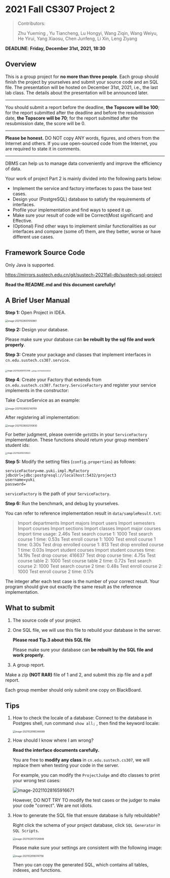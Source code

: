 # 2021 Fall CS307 Project 2

> Contributors:
>
> Zhu Yueming , Yu Tiancheng, Lu Hongyi, Wang Ziqin, Wang Weiyu, He Yirui, Yang Xiaosu, Chen Junfeng, Li Xin, Leng Ziyang



**DEADLINE**: **Friday, December 31st, 2021, 18:30**



## Overview

This is a group project for **no more than three people**. Each group should finish the project by yourselves and submit your source code and an SQL file. The presentation will be hosted on December 31st, 2021, i.e., the last lab class. The details about the presentation will be announced later.

---

You should submit a report before the deadline, **the Topscore will be 100**; for the report submitted after the deadline and before the resubmission date, **the Topscore will be 70**; for the report submitted after the resubmission date, the score will be 0.

---

**Please be honest.** DO NOT copy ANY words, figures, and others from the Internet and others. If you use open-sourced code from the Internet, you are required to state it in comments.

---

DBMS can help us to manage data conveniently and improve the efficiency of data. 

Your work of project Part 2 is mainly divided into the following parts below: 

- Implement the service and factory interfaces to pass the base test cases. 
- Design your (PostgreSQL) database to satisfy the requirements of interfaces. 
- Profile your implementation and find ways to speed it up. 
- Make sure your result of code will be Correct(Most significant) and Effective.
- (Optional) Find other ways to implement similar functionalities as our interfaces and compare (some of) them, are they better, worse or have different use cases. 



## Framework Source Code

Only Java is supported.

https://mirrors.sustech.edu.cn/git/sustech-2021fall-db/sustech-sql-project

**Read the README.md and this document carefully!**



## A Brief User Manual

**Step 1:** Open Project in IDEA.

<img src="document_assets/image-20211028001050661.png" alt="image-20211028001050661" style="zoom:50%;" />

**Step 2:** Design your database.

Please make sure your database can **be rebuilt by the sql file and work properly**.

**Step 3:** Create your package and classes that implement interfaces in `cn.edu.sustech.cs307.service`.

<img src="document_assets/image-20211028001553146.png" alt="image-20211028001553146" style="zoom:40%;" />

<img src="document_assets/image-20211028002001639.png" alt="image-20211028002001639" style="zoom:30%;" />

**Step 4**: Create your Factory that extends from `cn.edu.sustech.cs307.factory.ServiceFactory` and register your service implements in the constructor:

Take CourseService as an example:

<img src="document_assets/image-20211028002140159.png" alt="image-20211028002140159" style="zoom:50%;" />

After registering all implementation:

<img src="document_assets/image-20211028002510830.png" alt="image-20211028002510830" style="zoom:50%;" />

For better judgment, please override `getUIDs` in your `ServiceFactory` implementation. These functions should return your group members' student ids:

<img src="document_assets/image-20211028163139023.png" alt="image-20211028163139023" style="zoom:40%;" />



**Step 5:** Modify the setting files (`config.properties`) as follows:

```properties
serviceFactory=me.yuki.impl.MyFactory
jdbcUrl=jdbc:postgresql://localhost:5432/project3
username=yuki
password=
```

`serviceFactory` is the path of your `ServiceFactory`.



**Step 6:** Run the benchmark, and debug by yourselves.

You can refer to reference implementation result in `data/sampleResult.txt`:


>Import departments
>Import majors
>Import users
>Import semesters
>Import courses
>Import sections
>Import classes
>Import major courses
>Import time usage: 2.46s
>Test search course 1: 1000
>Test search course 1 time: 0.53s
>Test enroll course 1: 1000
>Test enroll course 1 time: 0.30s
>Test drop enrolled course 1: 813
>Test drop enrolled course 1 time: 0.03s
>Import student courses
>Import student courses time: 14.19s
>Test drop course: 416637
>Test drop course time: 4.75s
>Test course table 2: 1000
>Test course table 2 time: 0.72s
>Test search course 2: 1000
>Test search course 2 time: 0.48s
>Test enroll course 2: 1000
>Test enroll course 2 time: 0.17s

The integer after each test case is the number of your correct result. Your program should give out exactly the same result as the reference implementation.



## What to submit

1. The source code of your project.

2. One SQL file, we will use this file to rebuild your database in the server.

   **Please read Tip.3 about this SQL file**

   Please make sure your database can **be rebuilt by the SQL file and work properly**.

3. A group report.

Make a zip **(NOT RAR)** file of 1 and 2, and submit this zip file and a pdf report.



Each group member should only submit one copy on BlackBoard.



## Tips

1. How to check the locale of a database:
   Connect to the database in Postgres shell, run command `show all;` , then find the keyword locale:

   <img src="document_assets/image-20211028165344089.png" alt="image-20211028165344089" style="zoom:50%;" />

2. How should I know where I am wrong?

   **Read the interface documents carefully.**

   You are free to **modify any class** in `cn.edu.sustech.cs307`, we will replace them when testing your code in the server.

   For example, you can modify the `ProjectJudge` and dto classes to print your wrong test cases:

   ![image-20211028165916671](document_assets/image-20211028165916671.png)

   However, DO NOT TRY TO modify the test cases or the judger to make your code "correct". We are not idiots.

3. How to generate the SQL file that ensure database is fully rebuildable?

   Right click the schema of your project database, click ``SQL Generator`` in ``SQL Scripts``.

   <img src="document_assets/image-20211028173126946.png" alt="image-20211028173126946" style="zoom:50%;" />

   Please make sure your settings are consistent with the following image:

   <img src="document_assets/image-20211028180741756.png" alt="image-20211028180741756" style="zoom:50%;" />

   Then you can copy the generated SQL, which contains all tables, indexes, and functions.
